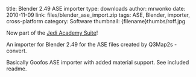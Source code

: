 title: Blender 2.49 ASE importer
type: downloads
author: mrwonko
date: 2010-11-09
link: files/blender_ase_import.zip
tags: ASE, Blender, importer, cross-platform
category: Software
thumbnail: {filename}thumbs/roff.jpg

Now part of the [Jedi Academy Suite]({filename}blendersuite.md)!

An importer for Blender 2.49 for the ASE files created by Q3Map2s -convert.
Basically Goofos ASE importer with added material support. See included readme.
